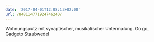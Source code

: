 ```yaml
---
date: '2017-04-01T12:08:13+02:00'
url: /848114771924746240/
---
```

Wohnungsputz mit synaptischer, musikalischer Untermalung. Go go, Gadgeto Staubwedel
